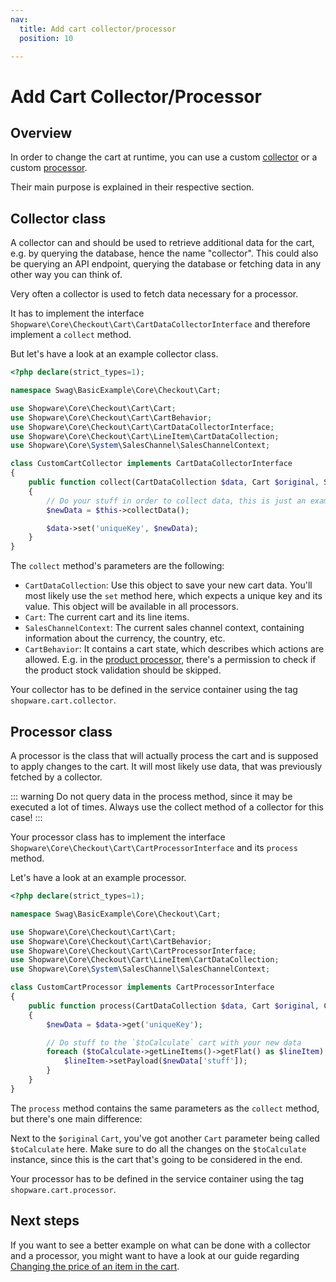 ```yaml
---
nav:
  title: Add cart collector/processor
  position: 10

---
```


# Add Cart Collector/Processor

## Overview

In order to change the cart at runtime, you can use a custom [collector](https://github.com/shopware/shopware/blob/v6.3.4.1/src/Core/Checkout/Cart/CartDataCollectorInterface.php)
or a custom [processor](https://github.com/shopware/shopware/blob/v6.3.4.1/src/Core/Checkout/Cart/CartProcessorInterface.php).

Their main purpose is explained in their respective section.

## Collector class

A collector can and should be used to retrieve additional data for the cart, e.g. by querying the database, hence the name "collector".
This could also be querying an API endpoint, querying the database or fetching data in any other way you can think of.

Very often a collector is used to fetch data necessary for a processor.

It has to implement the interface `Shopware\Core\Checkout\Cart\CartDataCollectorInterface` and therefore implement a `collect` method.

But let's have a look at an example collector class.

```php
<?php declare(strict_types=1);

namespace Swag\BasicExample\Core\Checkout\Cart;

use Shopware\Core\Checkout\Cart\Cart;
use Shopware\Core\Checkout\Cart\CartBehavior;
use Shopware\Core\Checkout\Cart\CartDataCollectorInterface;
use Shopware\Core\Checkout\Cart\LineItem\CartDataCollection;
use Shopware\Core\System\SalesChannel\SalesChannelContext;

class CustomCartCollector implements CartDataCollectorInterface
{
    public function collect(CartDataCollection $data, Cart $original, SalesChannelContext $context, CartBehavior $behavior): void
    {
        // Do your stuff in order to collect data, this is just an example method call
        $newData = $this->collectData();

        $data->set('uniqueKey', $newData);
    }
}
```

The `collect` method's parameters are the following:

- `CartDataCollection`: Use this object to save your new cart data. You'll most likely use the `set` method here, which expects
a unique key and its value. This object will be available in all processors.
- `Cart`: The current cart and its line items.
- `SalesChannelContext`: The current sales channel context, containing information about the currency, the country, etc.
- `CartBehavior`: It contains a cart state, which describes which actions are allowed. E.g. in the [product processor](https://github.com/shopware/shopware/blob/trunk/src/Core/Content/Product/Cart/ProductCartProcessor.php#L33), there's
a permission to check if the product stock validation should be skipped.

Your collector has to be defined in the service container using the tag `shopware.cart.collector`.

## Processor class

A processor is the class that will actually process the cart and is supposed to apply changes to the cart.
It will most likely use data, that was previously fetched by a collector.

::: warning
Do not query data in the process method, since it may be executed a lot of times. Always use the collect method of a collector for this case!
:::

Your processor class has to implement the interface `Shopware\Core\Checkout\Cart\CartProcessorInterface` and its `process` method.

Let's have a look at an example processor.

```php
<?php declare(strict_types=1);

namespace Swag\BasicExample\Core\Checkout\Cart;

use Shopware\Core\Checkout\Cart\Cart;
use Shopware\Core\Checkout\Cart\CartBehavior;
use Shopware\Core\Checkout\Cart\CartProcessorInterface;
use Shopware\Core\Checkout\Cart\LineItem\CartDataCollection;
use Shopware\Core\System\SalesChannel\SalesChannelContext;

class CustomCartProcessor implements CartProcessorInterface
{
    public function process(CartDataCollection $data, Cart $original, Cart $toCalculate, SalesChannelContext $context, CartBehavior $behavior): void
    {
        $newData = $data->get('uniqueKey');

        // Do stuff to the `$toCalculate` cart with your new data
        foreach ($toCalculate->getLineItems()->getFlat() as $lineItem) {
            $lineItem->setPayload($newData['stuff']);
        }
    }
}
```

The `process` method contains the same parameters as the `collect` method, but there's one main difference:

Next to the `$original` `Cart`, you've got another `Cart` parameter being called `$toCalculate` here.
Make sure to do all the changes on the `$toCalculate` instance, since this is the cart that's going to be considered in the end.

Your processor has to be defined in the service container using the tag `shopware.cart.processor`.

## Next steps

If you want to see a better example on what can be done with a collector and a processor, you might want to have a look at our guide
regarding [Changing the price of an item in the cart](./change-price-of-item).
